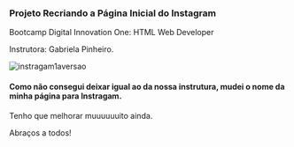 ### Projeto Recriando a Página Inicial do Instagram

Bootcamp Digital Innovation One: HTML Web Developer

Instrutora: Gabriela Pinheiro.



![instragam1aversao](/home/sidnei/codes/Instragam/img/instragam1aversao.png)

#### Como não consegui deixar igual ao da nossa instrutura, mudei o nome da minha página para Instragam.

Tenho que melhorar muuuuuuito ainda.

Abraços a todos!